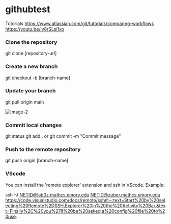 # githubtest

Tutorials
https://www.atlassian.com/git/tutorials/comparing-workflows
https://youtu.be/iv8rSLsi1xo

### Clone the repository
git clone [repository-url]
  
### Create a new branch
git checkout -b [branch-name]
  
### Update your branch
git pull origin main
  
  ![image-2](https://github.com/nicoletyang/githubtest/assets/53498792/fbce3d70-1fde-4df5-9a0c-c1e4c1dbf19e)

### Commit local changes

git status
git add .
or
git commit -m "Commit message"

### Push to the remote repository

git push origin [branch-name]
  
### VScode
You can install the 'remote explorer' extension and ssh in VScode.
Example:

ssh -J NETID@lab0z.mathcs.emory.edu NETID@zuber.mathcs.emory.edu
  https://code.visualstudio.com/docs/remote/ssh#:~:text=Start%20by%20selecting%20Remote%2DSSH,Explorer%20in%20the%20Activity%20Bar.&text=Finally%2C%20you%27ll%20be%20asked,a%20config%20file%20to%20use.

